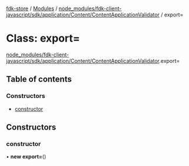 [fdk-store](../README.md) / [Modules](../modules.md) / [node\_modules/fdk-client-javascript/sdk/application/Content/ContentApplicationValidator](../modules/node_modules_fdk_client_javascript_sdk_application_Content_ContentApplicationValidator.md) / export=

# Class: export=

[node_modules/fdk-client-javascript/sdk/application/Content/ContentApplicationValidator](../modules/node_modules_fdk_client_javascript_sdk_application_Content_ContentApplicationValidator.md).export=

## Table of contents

### Constructors

- [constructor](node_modules_fdk_client_javascript_sdk_application_Content_ContentApplicationValidator.export_-1.md#constructor)

## Constructors

### constructor

• **new export=**()
